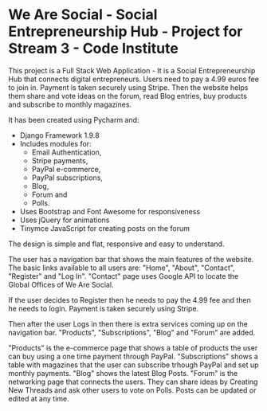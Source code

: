 # We Are Social - Social Entrepreneurship Hub - Project for Stream 3 - Code Institute

This project is a Full Stack Web Application - It is a Social Entrepreneurship Hub that connects digital entrepreneurs.
Users need to pay a 4.99 euros fee to join in. Payment is taken securely using Stripe. Then the website helps them
share and vote ideas on the forum, read Blog entries, buy products and subscribe to monthly magazines.

It has been created using Pycharm and:

- Django Framework 1.9.8
- Includes modules for:
  -   Email Authentication,
  -   Stripe payments,
  -   PayPal e-commerce,
  -   PayPal subscriptions,
  -   Blog,
  -   Forum and
  -   Polls.
- Uses Bootstrap and Font Awesome for responsiveness
- Uses jQuery for animations
- Tinymce JavaScript for creating posts on the forum

The design is simple and flat, responsive and easy to understand.

The user has a navigation bar that shows the main features of the website.
The basic links available to all users are: "Home", "About", "Contact", "Register" and "Log In".
"Contact" page uses Google API to locate the Global Offices of We Are Social.

If the user decides to Register then he needs to pay the 4.99 fee and then he needs to login. Payment is taken securely
using Stripe.

Then after the user Logs in then there is extra services coming up on the navigation bar.
"Products", "Subscriptions", "Blog" and "Forum" are added.

"Products" is the e-commerce page that shows a table of products the user can buy using a one time payment through PayPal.
"Subscriptions" shows a table with magazines that the user can subscribe trhough PayPal and set up monthly payments.
"Blog" shows the latest Blog Posts.
"Forum" is the networking page that connects the users. They can share ideas by Creating New Threads and ask other users
to vote on Polls. Posts can be updated or edited at any time.